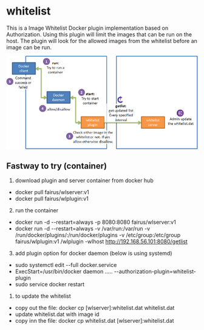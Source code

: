# whitelist

This is a Image Whitelist Docker plugin implementation based on Authorization. Using this plugin will limit the images that can be run on the host. The plugin will look for the allowed images from the whitelist before an image can be run.

![wlplugin.png](/wlplugin.png)


## Fastway to try (container)
1. download plugin and server container from docker hub
  - docker pull fairus/wlserver:v1
  - docker pull fairus/wlplugin:v1

2. run the container
  - docker run -d --restart=always -p 8080:8080 fairus/wlserver:v1
  - docker run -d --restart=always -v /var/run:/var/run -v /run/docker/plugins/:/run/docker/plugins -v /etc/group:/etc/group fairus/wlplugin:v1 /wlplugin -wlhost http://192.168.56.101:8080/getlist

3. add plugin option for docker daemon (below is using systemd)
  - sudo systemctl edit --full docker.service
  - ExecStart=/usr/bin/docker daemon ..... --authorization-plugin=whitelist-plugin
  - sudo service docker restart
  
1. to update the whitelist
  - copy out the file: docker cp [wlserver]:whitelist.dat whitelist.dat
  - update whitelist.dat with image id
  - copy inn the file: docker cp whitelist.dat [wlserver]:whitelist.dat

